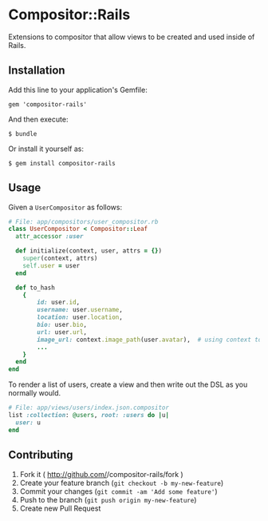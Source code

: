 # Compositor::Rails

Extensions to compositor that allow views to be created and used inside of Rails.

## Installation

Add this line to your application's Gemfile:

    gem 'compositor-rails'

And then execute:

    $ bundle

Or install it yourself as:

    $ gem install compositor-rails

## Usage

Given a `UserCompositor` as follows:

```ruby
# File: app/compositors/user_compositor.rb
class UserCompositor < Compositor::Leaf
  attr_accessor :user

  def initialize(context, user, attrs = {})
    super(context, attrs)
    self.user = user
  end

  def to_hash
    {
        id: user.id,
        username: user.username,
        location: user.location,
        bio: user.bio,
        url: user.url,
        image_url: context.image_path(user.avatar),  # using context to generate URL path from routes
        ...
    }
  end
end
```

To render a list of users, create a view and then write out the DSL as you normally would.

```ruby
# File: app/views/users/index.json.compositor
list :collection: @users, root: :users do |u|
  user: u
end
```

## Contributing

1. Fork it ( http://github.com/<my-github-username>/compositor-rails/fork )
2. Create your feature branch (`git checkout -b my-new-feature`)
3. Commit your changes (`git commit -am 'Add some feature'`)
4. Push to the branch (`git push origin my-new-feature`)
5. Create new Pull Request
